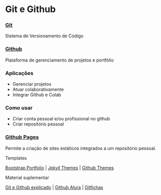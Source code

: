 # Git e Github

### [Git](https://git-scm.com/)

Sistema de Versionamento de Código

### [Github](https://github.com/)

Plataforma de gerenciamento de projetos e portfólio

### Aplicações
- Gerenciar projetos
- Atuar colaborativamente
- Integrar Github e Colab

### Como usar
- Criar conta pessoal e/ou profissional no github
- Criar repositório pessoal

### [Github Pages](https://pages.github.com/)

Permite a criação de sites estáticos integrados a um repositório pessoal.

Templates

[Bootstrap Portfolio](https://bootstrapmade.com/bootstrap-portfolio-templates/) |
[Jekyll Themes](http://jekyllthemes.org/) |
[Github Themes](https://pages.github.com/themes/)

Material suplementar

[Git e Github explicado](https://www.youtube.com/playlist?list=PLhkO7OMKgT_rqwGYldqcFxyN4yjFgmDh8) |
[Github Alura](https://conteudo.alura.com.br/hubfs/B2C/Materiais%20ricos/Github_Tech_Compress_V2.pdf) |
[Gitfichas](https://jtemporal.com/microlivrodegit/)
